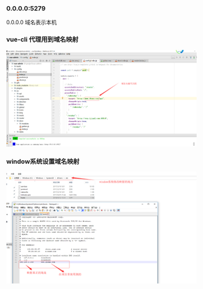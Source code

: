 ### 0.0.0.0:5279 
   0.0.0.0 域名表示本机
### vue-cli 代理用到域名映射
 ![]( ./images/vue-cli-proxy.png)
 
### window系统设置域名映射
 ![]( ./images/window系统映射设置.png)
